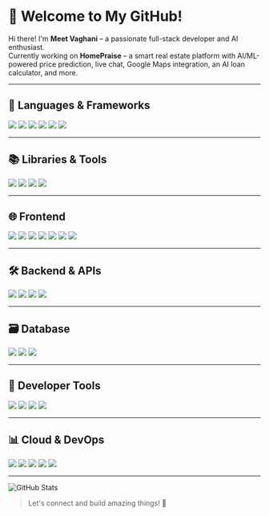 # 🏡 Welcome to My GitHub!

Hi there! I'm **Meet Vaghani** – a passionate full-stack developer and AI enthusiast.  
Currently working on **HomePraise** – a smart real estate platform with AI/ML-powered price prediction, live chat, Google Maps integration, an AI loan calculator, and more.

---

## 🧠 Languages & Frameworks

<p align="left">
 <img src="https://img.shields.io/badge/C-00599C?style=for-the-badge&logo=c&logoColor=white" />
 <img src="https://img.shields.io/badge/C++-00599C?style=for-the-badge&logo=c%2B%2B&logoColor=white" />
 <img src="https://img.shields.io/badge/Java-007396?style=for-the-badge&logo=java&logoColor=white" />
 <img src="https://img.shields.io/badge/Javascript-F7DF1E?style=for-the-badge&logo=javascript&logoColor=black" />
 <img src="https://img.shields.io/badge/Typescript-3178C6?style=for-the-badge&logo=typescript&logoColor=white" />
 <img src="https://img.shields.io/badge/Python-3776AB?style=for-the-badge&logo=python&logoColor=white" />
</p>

---

## 📚 Libraries & Tools

<p align="left">
 <img src="https://img.shields.io/badge/Numpy-013243?style=for-the-badge&logo=numpy&logoColor=white" />
 <img src="https://img.shields.io/badge/Pandas-150458?style=for-the-badge&logo=pandas&logoColor=white" />
 <img src="https://img.shields.io/badge/Seaborn-2C2D72?style=for-the-badge&logoColor=white" />
 <img src="https://img.shields.io/badge/Matplotlib-11557C?style=for-the-badge&logoColor=white" />
</p>

---

## 🌐 Frontend

<p align="left">
 <img src="https://img.shields.io/badge/React-61DAFB?style=for-the-badge&logo=react&logoColor=black" />
 <img src="https://img.shields.io/badge/Next.js-000000?style=for-the-badge&logo=next.js&logoColor=white" />
 <img src="https://img.shields.io/badge/Redux-764ABC?style=for-the-badge&logo=redux&logoColor=white" />
 <img src="https://img.shields.io/badge/Tailwind-06B6D4?style=for-the-badge&logo=tailwindcss&logoColor=white" />
 <img src="https://img.shields.io/badge/Shadcn/UI-2D2D2D?style=for-the-badge&logo=vercel&logoColor=white" />
 <img src="https://img.shields.io/badge/HTML5-E34F26?style=for-the-badge&logo=html5&logoColor=white" />
 <img src="https://img.shields.io/badge/CSS3-1572B6?style=for-the-badge&logo=css3&logoColor=white" />
</p>

---

## 🛠️ Backend & APIs

<p align="left">
 <img src="https://img.shields.io/badge/Node.js-339933?style=for-the-badge&logo=nodedotjs&logoColor=white" />
 <img src="https://img.shields.io/badge/Express.js-000000?style=for-the-badge&logo=express&logoColor=white" />
 <img src="https://img.shields.io/badge/JWT-000000?style=for-the-badge&logo=jsonwebtokens&logoColor=white" />
 <img src="https://img.shields.io/badge/Next.js-000000?style=for-the-badge&logo=nextdotjs&logoColor=white" />
</p>

---

## 🗃️ Database

<p align="left">
 <img src="https://img.shields.io/badge/MongoDB-47A248?style=for-the-badge&logo=mongodb&logoColor=white" />
 <img src="https://img.shields.io/badge/Mongoose-880000?style=for-the-badge&logoColor=white" />
 <img src="https://img.shields.io/badge/SQL-4479A1?style=for-the-badge&logo=mysql&logoColor=white" />
</p>

---

## 🔧 Developer Tools

<p align="left">
 <img src="https://img.shields.io/badge/Postman-FF6C37?style=for-the-badge&logo=postman&logoColor=white" />
 <img src="https://img.shields.io/badge/Git-F05032?style=for-the-badge&logo=git&logoColor=white" />
 <img src="https://img.shields.io/badge/GitHub-181717?style=for-the-badge&logo=github&logoColor=white" />
 <img src="https://img.shields.io/badge/VSCode-007ACC?style=for-the-badge&logo=visual-studio-code&logoColor=white" />
</p>

---

## 📊 Cloud & DevOps

<p align="left">
 <img src="https://img.shields.io/badge/AWS-232F3E?style=for-the-badge&logo=amazon-aws&logoColor=white" />
 <img src="https://img.shields.io/badge/Google%20Cloud-4285F4?style=for-the-badge&logo=google-cloud&logoColor=white" />
 <img src="https://img.shields.io/badge/Azure-0078D4?style=for-the-badge&logo=microsoft-azure&logoColor=white" />
 <img src="https://img.shields.io/badge/Docker-2496ED?style=for-the-badge&logo=docker&logoColor=white" />
 <img src="https://img.shields.io/badge/Kubernetes-326CE5?style=for-the-badge&logo=kubernetes&logoColor=white" />
</p>

---
![GitHub Stats](https://github-readme-stats.vercel.app/api?username=meetvaghani12&show_icons=true&count_private=true&theme=radical)



> Let's connect and build amazing things! 🚀
